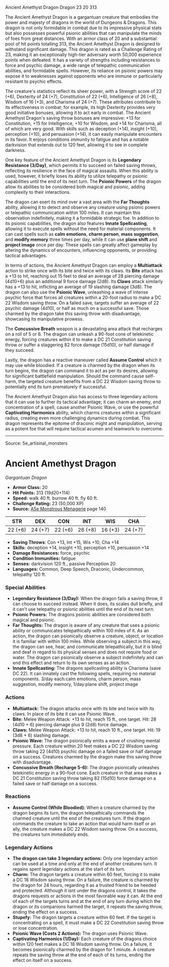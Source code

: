 <MonsterName/>Ancient Amethyst Dragon</MonsterName>
<CreatureType/>Dragon</CreatureType>
<CR/>23</CR>
<AC/>20</AC>
<HP/>313</HP>
<summary>The Ancient Amethyst Dragon is a gargantuan creature that embodies the power and majesty of dragons in the world of Dungeons & Dragons. This dragon is not only formidable in combat due to its impressive physical stats but also possesses powerful psionic abilities that can manipulate the minds of foes from great distances. With an armor class of 20 and a substantial pool of hit points totalling 313, the Ancient Amethyst Dragon is designed to withstand significant damage. This dragon is rated as a Challenge Rating of 23, making it an exceptionally high-tier adversary worth 50,000 experience points when defeated. It has a variety of strengths including resistances to force and psychic damage, a wide range of telepathic communication abilities, and formidable spells. However, its reliance on psionic powers may expose it to weaknesses against opponents who are immune or particularly resistant to psychic effects.</summary>

<detail>

The creature's statistics reflect its sheer power, with a Strength score of 22 (+6), Dexterity of 24 (+7), Constitution of 22 (+6), Intelligence of 26 (+8), Wisdom of 16 (+3), and Charisma of 24 (+7). These attributes contribute to its effectiveness in combat; for example, its high Dexterity provides very good initiative bonuses, allowing it to act early in combat. The Ancient Amethyst Dragon's saving throw bonuses are impressive: +13 for Constitution, +15 for Intelligence, +10 for Wisdom, and +14 for Charisma, all of which are very good. With skills such as deception (+14), insight (+10), perception (+10), and persuasion (+14), it can easily manipulate encounters in its favor. It enjoys conditions immunity to fatigue and has a notable darkvision that extends out to 120 feet, allowing it to see in complete darkness.

One key feature of the Ancient Amethyst Dragon is its **Legendary Resistance (3/Day)**, which permits it to succeed on failed saving throws, reflecting its resilience in the face of magical assaults. When this ability is used, however, it briefly loses its ability to utilize telepathy or psionic capabilities until the end of its next turn. The **Psionic Powers** of the dragon allow its abilities to be considered both magical and psionic, adding complexity to their interactions.

The dragon can exert its mind over a vast area with the **Far Thoughts** ability, allowing it to detect and observe any creature using psionic powers or telepathic communication within 100 miles. It can maintain this observation indefinitely, making it a formidable strategic foe. In addition to its psionic capabilities, the dragon also features **Innate Spellcasting**, allowing it to execute spells without the need for material components. It can cast spells such as **calm emotions**, **charm person**, **mass suggestion**, and **modify memory** three times per day, while it can use **plane shift** and **project image** once per day. These spells can greatly affect gameplay by altering the dynamics of encounters, influencing opponents, or providing tactical advantages.

In terms of actions, the Ancient Amethyst Dragon can employ a **Multiattack** action to strike once with its bite and twice with its claws. Its **Bite** attack has a +13 to hit, reaching out 15 feet to deal an average of 28 piercing damage (4d10+6) plus an additional 9 force damage (2d8). Its **Claws** attack similarly has a +13 to hit, inflicting an average of 19 slashing damage (3d8). The dragon can also use the **Psionic Wave**, unleashing a wave of intense psychic force that forces all creatures within a 20-foot radius to make a DC 22 Wisdom saving throw. On a failed save, targets suffer an average of 22 psychic damage (4d10), or half as much on a successful save. Those charmed by the dragon take this saving throw with disadvantage, showcasing its manipulative prowess.

The **Concussive Breath** weapon is a devastating area attack that recharges on a roll of 5 or 6. The dragon can unleash a 90-foot cone of telekinetic energy, forcing creatures within it to make a DC 21 Constitution saving throw or suffer a staggering 82 force damage (15d10), or half damage if they succeed.

Lastly, the dragon has a reactive maneuver called **Assume Control** which it may use while bloodied. If a creature is charmed by the dragon when its turn begins, the dragon can command it to act as per its desires, allowing for significant battlefield manipulation. Should the command cause self-harm, the targeted creature benefits from a DC 22 Wisdom saving throw to potentially end its turn prematurely if successful.

The Ancient Amethyst Dragon also has access to three legendary actions that it can use to further its tactical advantage; it can charm an enemy, end concentration of a spell, cause another Psionic Wave, or use the powerful **Captivating Harmonics** ability, which charms creatures within a significant radius, creating even more challenging dynamics during combat. This dragon represents the epitome of draconic might and manipulation, serving as a potent foe that will require tactical acumen and teamwork to overcome.</detail>



---

Source: 5e_artisinal_monsters

# Ancient Amethyst Dragon

*Gargantuan* *Dragon*

- **Armor Class:** 20
- **Hit Points:** 313 (19d20+114)
- **Speed:** walk 40 ft. burrow 40 ft. fly 60 ft.
- **Challenge Rating:** 23 (50,000 XP)
- **Source:** [A5e Monstrous Menagerie](https://enpublishingrpg.com/products/level-up-monstrous-menagerie-a5e) page 140

| STR | DEX | CON | INT | WIS | CHA |
| --- | --- | --- | --- | --- | --- |
| 22 (+6) | 24 (+7) | 22 (+6) | 26 (+8) | 16 (+3) | 24 (+7) |

- **Saving Throws**: Con +13, Int +15, Wis +10, Cha +14
- **Skills:** deception +14, insight +10, perception +10, persuasion +14
- **Damage Resistances:** force, psychic
- **Condition Immunities:** fatigue
- **Senses:** darkvision 120 ft., passive Perception 20
- **Languages:** Common, Deep Speech, Draconic, Undercommon, telepathy 120 ft.

### Special Abilities

- **Legendary Resistance (3/Day):** When the dragon fails a saving throw, it can choose to succeed instead. When it does, its scales dull briefly, and it can't use telepathy or psionic abilities until the end of its next turn.
- **Psionic Powers:** The dragons psionic abilities are considered both magical and psionic.
- **Far Thoughts:** The dragon is aware of any creature that uses a psionic ability or communicates telepathically within 100 miles of it. As an action, the dragon can psionically observe a creature, object, or location it is familiar with within 100 miles. While observing a subject in this way, the dragon can see, hear, and communicate telepathically, but it is blind and deaf in regard to its physical senses and does not require food or water. The dragon can psionically observe a subject indefinitely and can end this effect and return to its own senses as an action.
- **Innate Spellcasting:** The dragons spellcasting ability is Charisma (save DC 22). It can innately cast the following spells, requiring no material components. 3/day each:calm emotions, charm person, mass suggestion, modify memory,  1/day:plane shift, project image

### Actions

- **Multiattack:** The dragon attacks once with its bite and twice with its claws. In place of its bite  it can use Psionic Wave.
- **Bite:** Melee Weapon Attack: +13 to hit, reach 15 ft., one target. Hit: 28 (4d10 + 6) piercing damage plus 9 (2d8) force damage.
- **Claws:** Melee Weapon Attack: +13 to hit, reach 10 ft., one target. Hit: 19 (3d8 + 6) slashing damage.
- **Psionic Wave:** The dragon psionically emits a wave of crushing mental pressure. Each creature within 20 feet makes a DC 22 Wisdom saving throw  taking 22 (4d10) psychic damage on a failed save or half damage on a success. Creatures charmed by the dragon make this saving throw with disadvantage.
- **Concussive Breath (Recharge 5-6):** The dragon psionically unleashes telekinetic energy in a 90-foot cone. Each creature in that area makes a DC 21 Constitution saving throw  taking 82 (15d10) force damage on a failed save or half damage on a success.

### Reactions

- **Assume Control (While Bloodied):** When a creature charmed by the dragon begins its turn, the dragon telepathically commands the charmed creature until the end of the creatures turn. If the dragon commands the creature to take an action that would harm itself or an ally, the creature makes a DC 22 Wisdom saving throw. On a success, the creatures turn immediately ends.



### Legendary Actions

- **The dragon can take 3 legendary actions:** Only one legendary action can be used at a time and only at the end of another creatures turn. It regains spent legendary actions at the start of its turn.
- **Charm:** The dragon targets a creature within 60 feet, forcing it to make a DC 18 Wisdom saving throw. On a failure, the creature is charmed by the dragon for 24 hours, regarding it as a trusted friend to be heeded and protected. Although it isnt under the dragons control, it takes the dragons requests or actions in the most favorable way it can. At the end of each of the targets turns and at the end of any turn during which the dragon or its companions harmed the target, it repeats the saving throw, ending the effect on a success.
- **Stupefy:** The dragon targets a creature within 60 feet. If the target is concentrating on a spell, it must make a DC 22 Constitution saving throw or lose concentration.
- **Psionic Wave (Costs 2 Actions):** The dragon uses Psionic Wave.
- **Captivating Harmonics (1/Day):** Each creature of the dragons choice within 120 feet makes a DC 18 Wisdom saving throw. On a failure, it becomes psionically charmed by the dragon for 1 minute. A creature repeats the saving throw at the end of each of its turns, ending the effect on itself on a success.


